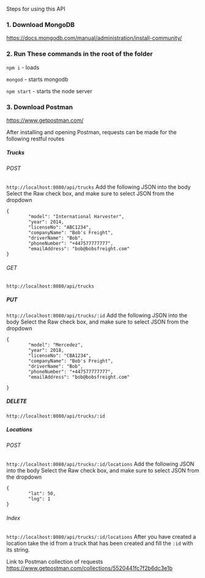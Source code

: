 Steps for using this API

### 1. Download MongoDB

https://docs.mongodb.com/manual/administration/install-community/

### 2. Run These commands in the root of the folder

`npm i` - loads 

`mongod` - starts mongodb

`npm start` - starts the node server


### 3. Download Postman

https://www.getpostman.com/


After installing and opening Postman, requests can be made for the following restful routes

##### Trucks

###### POST
`http://localhost:8080/api/trucks`
Add the following JSON into the body
Select the Raw check box, and make sure to select JSON from the dropdown
```
{
        "model": "International Harvester",
        "year": 2014,
        "licenseNo": "ABC1234",
        "companyName": "Bob's Freight",
        "driverName": "Bob",
        "phoneNumber": "+447577777777",
        "emailAddress": "bob@bobsfreight.com"
}
```

###### GET
`http://localhost:8080/api/trucks`

##### PUT
`http://localhost:8080/api/trucks/:id`
Add the following JSON into the body
Select the Raw check box, and make sure to select JSON from the dropdown
```
{
        "model": "Mercedez",
        "year": 2018,
        "licenseNo": "CBA1234",
        "companyName": "Bob's Freight",
        "driverName": "Bob",
        "phoneNumber": "+447577777777",
        "emailAddress": "bob@bobsfreight.com"
        
}
```

##### DELETE
`http://localhost:8080/api/trucks/:id`

##### Locations

###### POST
`http://localhost:8080/api/trucks/:id/locations`
Add the following JSON into the body
Select the Raw check box, and make sure to select JSON from the dropdown
```
{
        "lat": 50,
        "lng": 1
}
```

###### Index
`http://localhost:8080/api/trucks/:id/locations`
After you have created a location take the id from a truck that has been created and fill the `:id` with its string. 

Link to Postman collection of requests
https://www.getpostman.com/collections/5520441fc7f2b6dc3e1b